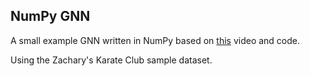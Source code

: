 ## NumPy GNN

A small example GNN written in NumPy based on [this](https://www.youtube.com/watch?v=8qTnNXdkF1Q) video and code.

Using the Zachary's Karate Club sample dataset.
